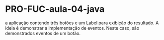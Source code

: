# PRO-FUC-aula-04-java
a aplicação contendo três botões e um Label para exibição do resultado. A ideia é demonstrar a implementação de eventos. Neste caso, são demonstrados eventos de um botão.
